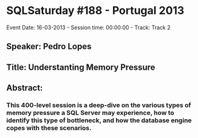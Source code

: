# SQLSaturday #188 - Portugal 2013
Event Date: 16-03-2013 - Session time: 00:00:00 - Track: Track 2
## Speaker: Pedro Lopes
## Title: Understanting Memory Pressure
## Abstract:
### This 400-level session is a deep-dive on the various types of memory pressure a SQL Server may experience, how to identify this type of bottleneck, and how the database engine copes with these scenarios.
